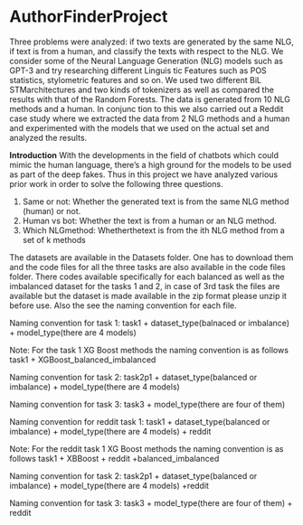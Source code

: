 # AuthorFinderProject
Three problems
were analyzed: if two texts
 are generated by the same NLG, if text is from
 a human, and classify the texts with respect
 to the NLG. We consider some of the Neural
 Language Generation (NLG) models such as
 GPT-3 and try researching different Linguis
tic Features such as POS statistics, stylometric
 features and so on. We used two different BiL
STMarchitectures and two kinds of tokenizers
 as well as compared the results with that of the
 Random Forests. The data is generated from
 10 NLG methods and a human. In conjunc
tion to this we also carried out a Reddit case
 study where we extracted the data from 2 NLG
 methods and a human and experimented with
 the models that we used on the actual set and
 analyzed the results.

 **Introduction**
 With the developments in the field of chatbots
 which could mimic the human language, there’s
 a high ground for the models to be used as part
 of the deep fakes. Thus in this project we have
 analyzed various prior work in order to solve the
 following three questions.
 1. Same or not: Whether the generated text is
 from the same NLG method (human) or not.
 2. Human vs bot: Whether the text is from a
 human or an NLG method.
 3. Which NLGmethod: Whetherthetext is from
 the ith NLG method from a set of k methods


The datasets are available in the Datasets folder. One has to download them and the code files for all the three tasks are also available in the code files folder. There codes available specifically for each balanced as well as the imbalanced dataset for the tasks 1 and 2, in case of 3rd task the files are available but the dataset is made available in the zip format please unzip it before use. Also the see the naming convention for each file.

Naming convention for task 1: task1 + dataset_type(balnaced or imbalance) + model_type(there are 4 models) 

Note: For the task 1 XG Boost methods the naming convention is as follows task1 + XGBoost_balanced_imbalanced

Naming convention for task 2: task2p1 + dataset_type(balanced or imbalance) + model_type(there are 4 models) 

Naming convention for task 3: task3 + model_type(there are four of them)

Naming convention for reddit task 1: task1 + dataset_type(balanced or imbalance) + model_type(there are 4 models) + reddit

Note: For the reddit task 1 XG Boost methods the naming convention is as follows task1 + XBBoost + reddit +balanced_imbalanced

Naming convention for task 2: task2p1 + dataset_type(balanced or imbalance) + model_type(there are 4 models) +reddit

Naming convention for task 3: task3 + model_type(there are four of them) + reddit
